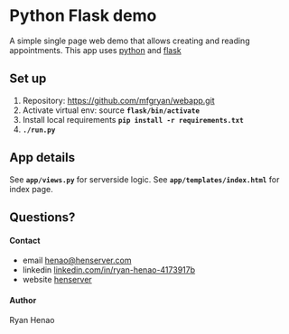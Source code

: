 # Python Flask demo

A simple single page web demo that allows creating and reading appointments.
This app uses [python](https://docs.python.org/3/) and [flask](http://flask.pocoo.org/)

## Set up

1. Repository: https://github.com/mfgryan/webapp.git
3. Activate virtual env: source **`flask/bin/activate`**
4. Install local requirements **`pip install -r requirements.txt`**
5. **`./run.py`**

## App details

See **`app/views.py`** for serverside logic.
See **`app/templates/index.html`** for index page.

## Questions?

  #### Contact
  - email [henao@henserver.com](http://www.henserver.com)
  - linkedin [linkedin.com/in/ryan-henao-4173917b](https://www.linkedin.com/in/ryan-henao-4173917b/)
  - website [henserver](http://www.henserver.com)

  #### Author
  Ryan Henao
